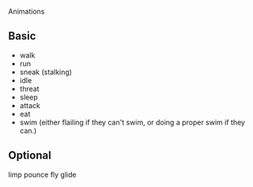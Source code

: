 Animations

Basic
----------------------------------

* walk
* run
* sneak (stalking)
* idle
* threat
* sleep
* attack
* eat
* swim (either flailing if they can't swim, or doing a proper swim if they can.)


Optional
----------------------------------
limp
pounce
fly
glide